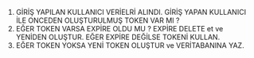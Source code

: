 1. GİRİŞ YAPILAN KULLANICI VERİELRİ ALINDI. GİRİŞ YAPAN KULLANICI İLE ONCEDEN OLUŞTURULMUŞ TOKEN VAR MI ?
2. EĞER TOKEN VARSA EXPİRE OLDU MU ? EXPİRE DELETE et ve YENİDEN OLUŞTUR. EĞER EXPİRE DEĞİLSE TOKENİ KULLAN.
3. EĞER TOKEN YOKSA YENİ TOKEN OLUŞTUR ve VERİTABANINA YAZ.
